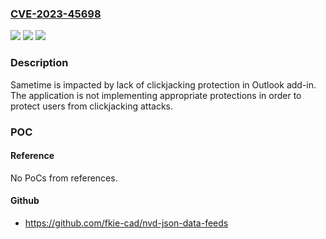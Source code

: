 ### [CVE-2023-45698](https://cve.mitre.org/cgi-bin/cvename.cgi?name=CVE-2023-45698)
![](https://img.shields.io/static/v1?label=Product&message=HCL%20Sametime&color=blue)
![](https://img.shields.io/static/v1?label=Version&message=%3D%2011.5%2C%2011.6%2C%2011.6%20IF1%2C%2012.0%2C%2012.0%20FP1%2C%2012.0.1%2C%2012.0.1%20FP1%20&color=brighgreen)
![](https://img.shields.io/static/v1?label=Vulnerability&message=n%2Fa&color=brighgreen)

### Description

Sametime is impacted by lack of clickjacking protection in Outlook add-in. The application is not implementing appropriate protections in order to protect users from clickjacking attacks.

### POC

#### Reference
No PoCs from references.

#### Github
- https://github.com/fkie-cad/nvd-json-data-feeds

